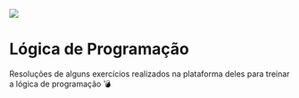 <img src="https://i.imgur.com/LEksF87.png"></img>

# Lógica de Programação
Resoluções de alguns exercícios realizados na plataforma deles para treinar a lógica de programação 💣
